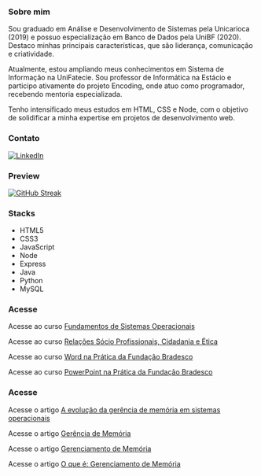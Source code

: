 ### Sobre mim

Sou graduado em Análise e Desenvolvimento de Sistemas pela Unicarioca (2019) e possuo especialização em Banco de Dados pela UniBF (2020). Destaco minhas principais características, que são liderança, comunicação e criatividade. 

Atualmente, estou ampliando meus conhecimentos em Sistema de Informação na UniFatecie. Sou professor de Informática na Estácio e participo ativamente do projeto Encoding, onde atuo como programador, recebendo mentoria especializada. 

Tenho intensificado meus estudos em HTML, CSS e Node, com o objetivo de solidificar a minha expertise em projetos de desenvolvimento web.

### Contato
[![LinkedIn](https://img.shields.io/badge/LinkedIn-000?style=for-the-badge&logo=linkedin&logoColor=0E76A8)](https://www.linkedin.com/in/nascimentof/)

### Preview

[![GitHub Streak](https://streak-stats.demolab.com/?user=f5-nascimento&theme=dark&background=000&border=30A3DC&dates=FFF)](https://git.io/streak-stats)

### Stacks

- HTML5
- CSS3
- JavaScript
- Node
- Express
- Java
- Python
- MySQL

### Acesse
Acesse ao curso [Fundamentos de Sistemas Operacionais](https://drive.google.com/drive/folders/14LwvJeT8Er_glkqOnbGxFV7vsbhdcMAB?usp=sharing)

Acesse ao curso [Relações Sócio Profissionais, Cidadania e Ética](https://drive.google.com/drive/folders/1JHwONdr-M8499IPjGL5zFWR6WTZhsTfR?usp=sharing)

Acesse ao curso [Word na Prática da Fundação Bradesco](https://www.notion.so/profnascimentof/WORD-NA-PR-TICA-fa63e22ca3bb418e8926f831b5b04368)

Acesse ao curso [PowerPoint na Prática da Fundação Bradesco](https://profnascimentof.notion.site/POWERPOINT-NA-PR-TICA-4447006d82ad41dd9944056814f48441?pvs=25)

### Acesse
Acesse o artigo [A evolução da gerência de memória em sistemas operacionais](https://drive.google.com/file/d/1qS7EYEGwplgyiCbduWEQFLx_cuwbCmC8/view?usp=sharing)

Acesse o artigo [Gerência de Memória](https://drive.google.com/file/d/11h4WxTKuC9ta3gB52RMkBD4BOLRseEDy/view?usp=sharing)

Acesse o artigo [Gerenciamento de Memória](https://drive.google.com/file/d/1aFbZBc8HvF8lVptMJwCcTOgfEa9bnXMi/view?usp=sharing)

Acesse o artigo [O que é: Gerenciamento de Memória](https://drive.google.com/file/d/1YcnA8eIvQcPTnwLyY2-hYduuRp4fk72Q/view?usp=sharing)






